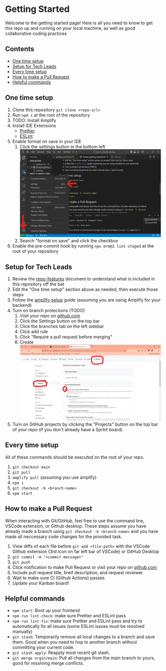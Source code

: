 # Getting Started

Welcome to the getting started page! Here is all you need to know to get this repo up and running on your local machine, as well as good collaborative coding practices

## Contents

- [One time setup](#one-time-setup)
- [Setup for Tech Leads](#setup-for-tech-leads)
- [Every time setup](#every-time-setup)
- [How to make a Pull Request](#how-to-make-a-pull-request)
- [Helpful commands](#helpful-commands)

## One time setup

1. Clone this repository `git clone <repo-url>`
2. Run `npm i` at the root of the repository
3. TODO: Install Amplify
4. Install IDE Extensions
   - [Prettier](https://marketplace.visualstudio.com/items?itemName=esbenp.prettier-vscode)
   - [ESLint](https://marketplace.visualstudio.com/items?itemName=dbaeumer.vscode-eslint)
5. Enable format on save in your IDE
   1. Click the settings button in the bottom left  
      <img src="../images/vs-code-settings.png" alt="VSCode Settings 1" width="500"/>
   2. Search "format on save" and click the checkbox
6. Enable the pre-commit hook by running `npx mrm@2 lint-staged` at the root of your repository

## Setup for Tech Leads

1. Review the [repo-features](./repo-features.md) document to understand what is included in this repository off the bat
2. Edit the "One time setup" section above as needed, then execute those steps
3. Follow the [amplify-setup](./amplify-setup.md) guide (assuming you are using Amplify for your backend)
4. Turn on branch protections (TODO)
   1. Visit your repo on [github.com](https://github.com)
   2. Click the Settings button on the top bar
   3. Click the branches tab on the left sidebar
   4. Click add rule
   5. Click "Require a pull request before merging"
   6. Create  
      <img src="../images/require-code-review.png" alt="Require Code Review" width="500"/>
5. Turn on GitHub projects by clicking the "Projects" button on the top bar of your repo (if you don't already have a Sprint board)

## Every time setup

All of these commands should be executed on the root of your repo.

1. `git checkout main`
2. `git pull`
3. `amplify pull` (assuming you use amplify)
4. `npm i`
5. `git checkout -b <branch-name>`
6. `npm start`

## How to make a Pull Request

When interacting with Git/GitHub, feel free to use the command line, VSCode extension, or Github desktop. These steps assume you have already made a branch using `git checkout -b <branch-name>` and you have made all neccessary code changes for the provided task.

1. View diffs of each file before `git add <file-path>` with the VSCode Github extension (3rd icon on far left bar of VSCode) or GitHub Desktop
2. `git commit -m "<commit-message>"`
3. `git push`
4. Click notification to make Pull Request or visit your repo on [github.com](https://github.com/)
5. Include pull request title, breif description, and request reviewer
6. Wait to make sure CI (Github Actions) passes
7. Update your Kanban board!

## Helpful commands

- `npm start`: Boot up your frontend
- `npm run lint-check`: make sure Prettier and ESLint pass
- `npm run lint-fix`: make sure Prettier and ESLint pass and try to automatically fix all issues (some ESLint issues must be resolved manually)
- `git stash`: Temporarily remove all local changes to a branch and save them. Good when you need to hop to another branch without committing your current code.
- `git stash apply`: Reapply most recent git stash.
- `git merge orgin/main`: Pull all changes from the main branch to yours, good for resolving merge conflicts.
